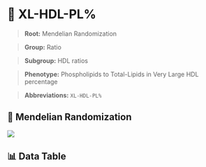 # 🧪 XL-HDL-PL%

> **Root:** Mendelian Randomization

> **Group:** Ratio  

> **Subgroup:** HDL ratios

> **Phenotype:** Phospholipids to Total-Lipids in Very Large HDL percentage  

> **Abbreviations:** `XL-HDL-PL%`

## 🧬 Mendelian Randomization  

<img src="/MR/Figures/Inverse/XLhengxianHDLhengxianPLbaifenhao.png"/>


## 📊 Data Table


<CsvTableMRI src="/MR/Data/Inverse/XLhengxianHDLhengxianPLbaifenhao.csv"/>
